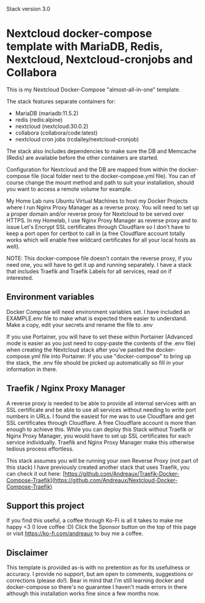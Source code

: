 Stack version 3.0

# Nextcloud docker-compose template with MariaDB, Redis, Nextcloud, Nextcloud-cronjobs and Collabora

This is my Nextcloud Docker-Compose "almost-all-in-one" template.

The stack features separate containers for:
- MariaDB (mariadb:11.5.2)
- redis (redis:alpine)
- nextcloud (nextcloud:30.0.2)
- collabora (collabora/code:latest)
- nextcloud cron jobs (rcdailey/nextcloud-cronjob)

The stack also includes dependencies to make sure the DB and Memcache (Redis) are available before the other containers are started.

Configuration for Nextcloud and the DB are mapped from within the docker-compose file (local folder next to the docker-compose.yml file). You can of course change the mount method and path to suit your installation, should you want to access a remote volume for example.

My Home Lab runs Ubuntu Virtual Machines to host my Docker Projects where I run Nginx Proxy Manager as a reverse proxy. You will need to set up a proper domain and/or reverse proxy for Nextcloud to be served over HTTPS. In my Homelab, I use Nginx Proxy Manager as reverse proxy and to issue Let's Encrypt SSL certificates through Cloudflare so I don't have to keep a port open for certbot to call in (a free Cloudflare account totally works which will enable free wildcard certificates for all your local hosts as well).

NOTE:
This docker-compose file doesn't contain the reverse proxy, if you need one, you will have to get it up and running separately. I have a stack that includes Traefik and Traefik Labels for all services, read on if interested.

## Environment variables

Docker Compose will need environment variables set. I have included an EXAMPLE.env file to make what is expected there easier to understand. Make a copy, edit your secrets and rename the file to .env

If you use Portainer, you will have to set these within Portainer (Advanced mode is easier as you just need to copy-paste the contents of the .env file) when creating the Nextcloud stack after you've pasted the docker-compose.yml file into Portainer. If you use "docker-compose" to bring up the stack, the .env file should be picked up automatically so fill in your information in there.

## Traefik / Nginx Proxy Manager

A reverse proxy is needed to be able to provide all internal services with an SSL certificate and be able to use all services without needing to write port numbers in URLs. I found the easiest for me was to use Cloudflare and get SSL certificates through Cloudflare. A free Cloudflare account is more than enough to achieve this. While you can deploy this Stack without Traefik or Nginx Proxy Manager, you would have to set up SSL certificates for each service individually. Traefik and Nginx Proxy Manager make this otherwise tedious process effortless.

This stack assumes you will be running your own Reverse Proxy (not part of this stack)
I have previously created another stack that uses Traefik, you can check it out here: [https://github.com/Andreaux/Traefik-Docker-Compose-Traefik](https://github.com/Andreaux/Nextcloud-Docker-Compose-Traefik)

## Support this project

If you find this useful, a coffee through Ko-Fi is all it takes to make me happy <3 (I love coffee :D) Click the Sponsor button on the top of this page or visit https://ko-fi.com/andreaux to buy me a coffee.

## Disclaimer

This template is provided as-is with no pretention as for its usefulness or accuracy. I provide no support, but am open to comments, suggestions or corrections (please do!). Bear in mind that I'm still learning docker and docker-compose so there's no guarantee I haven't made errors in there although this installation works fine since a few months now.
